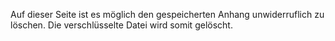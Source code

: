 Auf dieser Seite ist es möglich den gespeicherten Anhang unwiderruflich zu löschen. Die verschlüsselte Datei wird somit gelöscht.